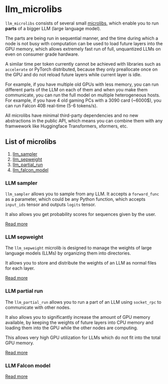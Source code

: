 # llm_microlibs

`llm_microlibs` consists of several small [microlibs](http://microlib.org/), which
enable you to run **parts** of a bigger LLM (large language model).

The parts are being run in sequential manner, and the time during which a node is not busy with computation
can be used to load future layers into the GPU memory, which allows extremely fast run of full, unquantized LLMs on
even on consumer grade hardware.

A similar time per token currently cannot be achieved with libraries such as `accelerate` or PyTorch distributed,
because they only preallocate once on the GPU and do not reload future layers while current layer is idle.

For example, if you have multiple old GPUs with less memory, you can run different parts of the LLM on each of them and
when you make them communicate, you can run the full model on multiple heterogeneous hosts.
For example, if you have 4 old gaming PCs with a 3090 card (~6000$), you can run Falcon 40B real-time (5-6 tokens/s).

All microlibs have minimal third-party dependencies and no new abstractions in the public API, which means
you can combine them with any framwework like Huggingface Transformers, xformers, etc.

## List of microlibs

1. [llm_sampler](#llm-sampler)
2. [llm_sepweight](#llm-sepweight)
3. [llm_partial_run](#llm-partial-run)
4. [llm_falcon_model](#llm-falcon-model)


### LLM sampler

`llm_sampler` allows you to sample from any LLM.
It accepts a `forward_func` as a parameter, which could be any Python function, which accepts `input_ids` tensor and
outputs `logits` tensor.

It also allows you get probability scores for sequences given by the user.

[Read more](./llm_sampler/README.md)

### LLM sepweight

The `llm_sepweight` microlib is designed to manage the weights of large language models (LLMs) by organizing them into directories.

It allows you to store and distribute the weights of an LLM as normal files for each layer.

[Read more](./llm_sepweight/README.md)

### LLM partial run

The `llm_partial_run` allows you to run a part of an LLM using `socket_rpc` to communicate with other nodes.

It also allows you to significantly increase the amount of GPU memory available, by keeping the weights of
future layers into CPU memory and loading them into the GPU while the other nodes are computing.

This allows very high GPU utilization for LLMs which do not fit into the total GPU memory.

[Read more](./llm_partial_run/README.md)

### LLM Falcon model

[Read more](./llm_falcon_model/README.md)
